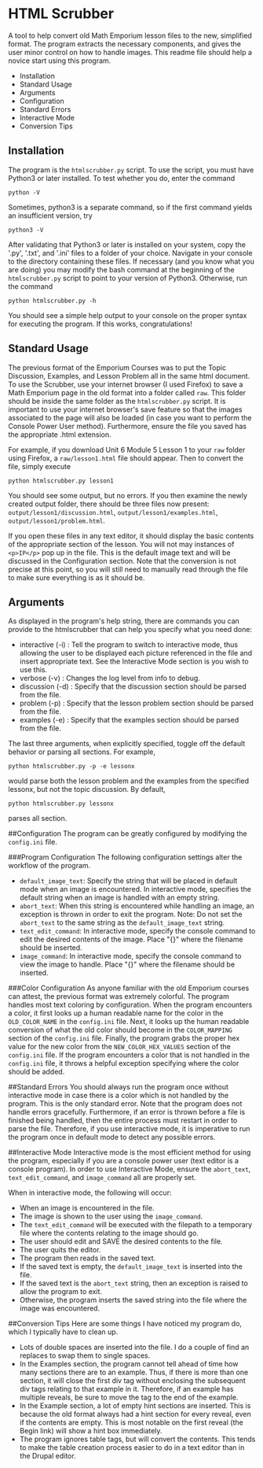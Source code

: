 # HTML Scrubber

A tool to help convert old Math Emporium lesson files to the new, simplified format. The program extracts the necessary components, and gives the user minor control on how to handle images. This readme file should help a novice start using this program.

* Installation
* Standard Usage
* Arguments
* Configuration
* Standard Errors
* Interactive Mode
* Conversion Tips

## Installation
The program is the `htmlscrubber.py` script. To use the script, you must have Python3 or later installed. To test whether you do, enter the command

```python -V```

Sometimes, python3 is a separate command, so if the first command yields an insufficient version, try

```python3 -V```

After validating that Python3 or later is installed on your system, copy the '.py', '.txt', and '.ini' files to a folder of your choice. Navigate in your console to the directory containing these files. If necessary (and you know what you are doing) you may modify the bash command at the beginning of the `htmlscrubber.py` script to point to your version of Python3. Otherwise, run the command

```python htmlscrubber.py -h```

You should see a simple help output to your console on the proper syntax for executing the program. If this works, congratulations!

## Standard Usage
The previous format of the Emporium Courses was to put the Topic Discussion, Examples, and Lesson Problem all in the same html document. To use the Scrubber, use your internet browser (I used Firefox) to save a Math Emporium page in the old format into a folder called `raw`. This folder should be inside the same folder as the `htmlscrubber.py` script. It is important to use your internet browser's save feature so that the images associated to the page will also be loaded (in case you want to perform the Console Power User method). Furthermore, ensure the file you saved has the appropriate .html extension.

For example, if you download Unit 6 Module 5 Lesson 1 to your `raw` folder using Firefox, a `raw/lesson1.html` file should appear. Then to convert the file, simply execute

```python htmlscrubber.py lesson1```

You should see some output, but no errors. If you then examine the newly created output folder, there should be three files now present: `output/lesson1/discussion.html`, `output/lesson1/examples.html`, `output/lesson1/problem.html`.

If you open these files in any text editor, it should display the basic contents of the appropriate section of the lesson. You will not may instances of `<p>IP</p>` pop up in the file. This is the default image text and will be discussed in the Configuration section. Note that the conversion is not precise at this point, so you will still need to manually read through the file to make sure everything is as it should be.

## Arguments
As displayed in the program's help string, there are commands you can provide to the htmlscrubber that can help you specify what you need done:

* interactive (-i) : Tell the program to switch to interactive mode, thus allowing the user to be displayed each picture referenced in the file and insert appropriate text. See the Interactive Mode section is you wish to use this.
* verbose (-v) : Changes the log level from info to debug.
* discussion (-d) : Specify that the discussion section should be parsed from the file.
* problem (-p) : Specify that the lesson problem section should be parsed from the file.
* examples (-e) : Specify that the examples section should be parsed from the file.

The last three arguments, when explicitly specified, toggle off the default behavior or parsing all sections. For example,

```python htmlscrubber.py -p -e lessonx```

would parse both the lesson problem and the examples from the specified lessonx, but not the topic discussion. By default,

```python htmlscrubber.py lessonx```

parses all section.

##Configuration
The program can be greatly configured by modifying the `config.ini` file.

###Program Configuration
The following configuration settings alter the workflow of the program.

* `default_image_text`: Specify the string that will be placed in default mode when an image is encountered. In interactive mode, specifies the default string when an image is handled with an empty string.
* `abort_text`: When this string is encountered while handling an image, an exception is thrown in order to exit the program. Note: Do not set the `abort_text` to the same string as the `default_image_text` string.
* `text_edit_command`: In interactive mode, specify the console command to edit the desired contents of the image. Place "{}" where the filename should be inserted.
* `image_command`: In interactive mode, specify the console command to view the image to handle. Place "{}" where the filename should be inserted.

###Color Configuration
As anyone familiar with the old Emporium courses can attest, the previous format was extremely colorful. The program handles most text coloring by configuration. When the program encounters a color, it first looks up a human readable name for the color in the `OLD_COLOR_NAME` in the `config.ini` file. Next, it looks up the human readable conversion of what the old color should become in the `COLOR_MAPPING` section of the `config.ini` file. Finally, the program grabs the proper hex value for the new color from the `NEW_COLOR_HEX_VALUES` section of the `config.ini` file. If the program encounters a color that is not handled in the `config.ini` file, it throws a helpful exception specifying where the color should be added.

##Standard Errors
You should always run the program once without interactive mode in case there is a color which is not handled by the program. This is the only standard error. Note that the program does not handle errors gracefully. Furthermore, if an error is thrown before a file is finished being handled, then the entire process must restart in order to parse the file. Therefore, if you use interactive mode, it is imperative to run the program once in default mode to detect any possible errors.

##Interactive Mode
Interactive mode is the most efficient method for using the program, especially if you are a console power user (text editor is a console program). In order to use Interactive Mode, ensure the `abort_text`, `text_edit_command`, and `image_command` all are properly set.

When in interactive mode, the following will occur:

* When an image is encountered in the file.
* The image is shown to the user using the `image_command`.
* The `text_edit_command` will be executed with the filepath to a temporary file where the contents relating to the image should go.
* The user should edit and SAVE the desired contents to the file.
* The user quits the editor.
* The program then reads in the saved text.
* If the saved text is empty, the `default_image_text` is inserted into the file.
* If the saved text is the `abort_text` string, then an exception is raised to allow the program to exit.
* Otherwise, the program inserts the saved string into the file where the image was encountered.

##Conversion Tips
Here are some things I have noticed my program do, which I typically have to clean up.

* Lots of double spaces are inserted into the file. I do a couple of find an replaces to swap them to single spaces.
* In the Examples section, the program cannot tell ahead of time how many sections there are to an example. Thus, if there is more than one section, it will close the first div tag without enclosing the subsequent div tags relating to that example in it. Therefore, if an example has multiple reveals, be sure to move the </div> tag to the end of the example.
* In the Example section, a lot of empty hint sections are inserted. This is because the old format always had a hint section for every reveal, even if the contents are empty. This is most notable on the first reveal (the Begin link) will show a hint box immediately.
* The program ignores table tags, but will convert the contents. This tends to make the table creation process easier to do in a text editor than in the Drupal editor.
